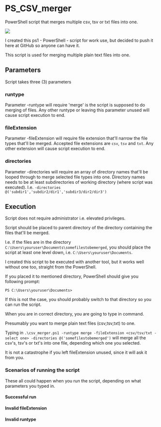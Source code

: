 # PS_CSV_merger

PowerShell script that merges multiple csv, tsv or txt files into one.

<img src="https://api.iconify.design/mdi:powershell.svg?color=blue&height=24"/>


I created this ps1 - PowerShell - script for work use, but decided to push it here at GitHub so anyone can have it.


This script is used for merging multiple plain text files into one.


## Parameters

Script takes three (3) parameters

### runtype

Parameter -runtype will require 'merge' is the script is supposed to do merging of files.
Any other runtype or leaving this parameter unused will cause script execution to end.

### fileExtension

Parameter -fileExtension will require file extension that'll narrow the file types that'll be merged.
Accepted file extensions are `csv`, `tsv` and `txt`. Any other extension will cause script execution to end.

### directories

Parameter -directories will require an array of directory names that'll be looped through to merge selected file types into one.
Directory names needs to be at least subdirectories of working directory (where script was executed).
I.e. `-directories @('subdir1','subdir2/dir1','subdir3/dir2/dir3')`

## Execution

Script does not require administrator i.e. elevated privileges.

Script should be placed to parent directory of the directory containing the files that'll be merged.

I.e. if the files are in the directory `C:\Users\youruser\Documents\somefilestobemerged`, you should place the script at least one level down, i.e. `C:\Users\youruser\Documents`.

I created this script to be executed with another tool, but it works well without one too, straight from the PowerShell.

If you placed it to mentioned directory, PowerShell should give you following prompt:

`PS C:\Users\youruser\Documents>`

If this is not the case, you should probably switch to that directory so you can run the script.

When you are in correct directory, you are going to type in command.

Presumably you want to merge plain text files (csv,tsv,txt) to one.

Typing in `.\csv_merger.ps1 -runtype merge -fileExtension <csv/tsv/txt - select one> -directories @('somefilestobemerged')` will merge all the csv's, tsv's or txt's into one file, depending which one you selected.

It is not a catastrophe if you left fileExtension unused, since it will ask it from you.

### Scenarios of running the script

These all could happen when you run the script, depending on what parameters you typed in.

#### Successful run

#### Invalid fileExtension

#### Invalid runtype
